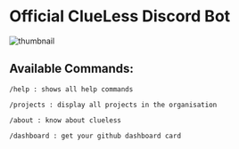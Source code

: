 
# Official ClueLess Discord Bot

![thumbnail](https://fueler.io/storage/users/timeline_image/1698259657-srb7jqildrgggoxnfx5r.png)
## Available Commands:
```code
/help : shows all help commands
```
```
/projects : display all projects in the organisation
```
```
/about : know about clueless
```
```
/dashboard : get your github dashboard card
```
